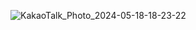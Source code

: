 ![KakaoTalk_Photo_2024-05-18-18-23-22](https://github.com/Pocket-Wedding/.github/assets/93089183/f0f0e362-d048-4394-a54c-82b94cb9fcc9)
